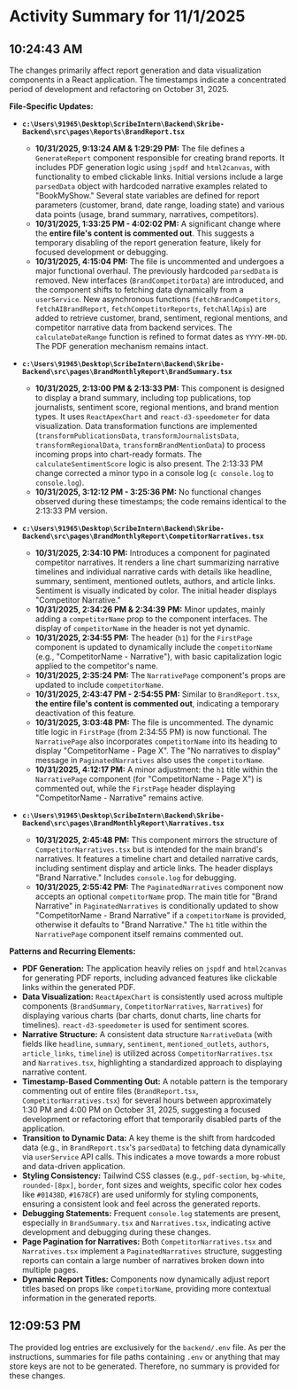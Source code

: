 # Activity Summary for 11/1/2025

## 10:24:43 AM
The changes primarily affect report generation and data visualization components in a React application. The timestamps indicate a concentrated period of development and refactoring on October 31, 2025.

**File-Specific Updates:**

*   **`c:\Users\91965\Desktop\ScribeIntern\Backend\Skribe-Backend\src\pages\Reports\BrandReport.tsx`**
    *   **10/31/2025, 9:13:24 AM & 1:29:29 PM:** The file defines a `GenerateReport` component responsible for creating brand reports. It includes PDF generation logic using `jspdf` and `html2canvas`, with functionality to embed clickable links. Initial versions include a large `parsedData` object with hardcoded narrative examples related to "BookMyShow." Several state variables are defined for report parameters (customer, brand, date range, loading state) and various data points (usage, brand summary, narratives, competitors).
    *   **10/31/2025, 1:33:25 PM - 4:02:02 PM:** A significant change where the **entire file's content is commented out**. This suggests a temporary disabling of the report generation feature, likely for focused development or debugging.
    *   **10/31/2025, 4:15:04 PM:** The file is uncommented and undergoes a major functional overhaul. The previously hardcoded `parsedData` is removed. New interfaces (`BrandCompetitorData`) are introduced, and the component shifts to fetching data dynamically from a `userService`. New asynchronous functions (`fetchBrandCompetitors`, `fetchAIBrandReport`, `fetchCompetitorReports`, `fetchAllApis`) are added to retrieve customer, brand, sentiment, regional mentions, and competitor narrative data from backend services. The `calculateDateRange` function is refined to format dates as `YYYY-MM-DD`. The PDF generation mechanism remains intact.

*   **`c:\Users\91965\Desktop\ScribeIntern\Backend\Skribe-Backend\src\pages\BrandMonthlyReport\BrandSummary.tsx`**
    *   **10/31/2025, 2:13:00 PM & 2:13:33 PM:** This component is designed to display a brand summary, including top publications, top journalists, sentiment score, regional mentions, and brand mention types. It uses `ReactApexChart` and `react-d3-speedometer` for data visualization. Data transformation functions are implemented (`transformPublicationsData`, `transformJournalistsData`, `transformRegionalData`, `transformBrandMentionData`) to process incoming props into chart-ready formats. The `calculateSentimentScore` logic is also present. The 2:13:33 PM change corrected a minor typo in a console log (`c console.log` to `console.log`).
    *   **10/31/2025, 3:12:12 PM - 3:25:36 PM:** No functional changes observed during these timestamps; the code remains identical to the 2:13:33 PM version.

*   **`c:\Users\91965\Desktop\ScribeIntern\Backend\Skribe-Backend\src\pages\BrandMonthlyReport\CompetitorNarratives.tsx`**
    *   **10/31/2025, 2:34:10 PM:** Introduces a component for paginated competitor narratives. It renders a line chart summarizing narrative timelines and individual narrative cards with details like headline, summary, sentiment, mentioned outlets, authors, and article links. Sentiment is visually indicated by color. The initial header displays "Competitor Narrative."
    *   **10/31/2025, 2:34:26 PM & 2:34:39 PM:** Minor updates, mainly adding a `competitorName` prop to the component interfaces. The display of `competitorName` in the header is not yet dynamic.
    *   **10/31/2025, 2:34:55 PM:** The header (`h1`) for the `FirstPage` component is updated to dynamically include the `competitorName` (e.g., "CompetitorName - Narrative"), with basic capitalization logic applied to the competitor's name.
    *   **10/31/2025, 2:35:24 PM:** The `NarrativePage` component's props are updated to include `competitorName`.
    *   **10/31/2025, 2:43:47 PM - 2:54:55 PM:** Similar to `BrandReport.tsx`, **the entire file's content is commented out**, indicating a temporary deactivation of this feature.
    *   **10/31/2025, 3:03:48 PM:** The file is uncommented. The dynamic title logic in `FirstPage` (from 2:34:55 PM) is now functional. The `NarrativePage` also incorporates `competitorName` into its heading to display "CompetitorName - Page X". The "No narratives to display" message in `PaginatedNarratives` also uses the `competitorName`.
    *   **10/31/2025, 4:12:17 PM:** A minor adjustment: the `h1` title within the `NarrativePage` component (for "CompetitorName - Page X") is commented out, while the `FirstPage` header displaying "CompetitorName - Narrative" remains active.

*   **`c:\Users\91965\Desktop\ScribeIntern\Backend\Skribe-Backend\src\pages\BrandMonthlyReport\Narratives.tsx`**
    *   **10/31/2025, 2:45:48 PM:** This component mirrors the structure of `CompetitorNarratives.tsx` but is intended for the main brand's narratives. It features a timeline chart and detailed narrative cards, including sentiment display and article links. The header displays "Brand Narrative." Includes `console.log` for debugging.
    *   **10/31/2025, 2:55:42 PM:** The `PaginatedNarratives` component now accepts an optional `competitorName` prop. The main title for "Brand Narrative" in `PaginatedNarratives` is conditionally updated to show "CompetitorName - Brand Narrative" if a `competitorName` is provided, otherwise it defaults to "Brand Narrative." The `h1` title within the `NarrativePage` component itself remains commented out.

**Patterns and Recurring Elements:**

*   **PDF Generation:** The application heavily relies on `jspdf` and `html2canvas` for generating PDF reports, including advanced features like clickable links within the generated PDF.
*   **Data Visualization:** `ReactApexChart` is consistently used across multiple components (`BrandSummary`, `CompetitorNarratives`, `Narratives`) for displaying various charts (bar charts, donut charts, line charts for timelines). `react-d3-speedometer` is used for sentiment scores.
*   **Narrative Structure:** A consistent data structure `NarrativeData` (with fields like `headline`, `summary`, `sentiment`, `mentioned_outlets`, `authors`, `article_links`, `timeline`) is utilized across `CompetitorNarratives.tsx` and `Narratives.tsx`, highlighting a standardized approach to displaying narrative content.
*   **Timestamp-Based Commenting Out:** A notable pattern is the temporary commenting out of entire files (`BrandReport.tsx`, `CompetitorNarratives.tsx`) for several hours between approximately 1:30 PM and 4:00 PM on October 31, 2025, suggesting a focused development or refactoring effort that temporarily disabled parts of the application.
*   **Transition to Dynamic Data:** A key theme is the shift from hardcoded data (e.g., in `BrandReport.tsx`'s `parsedData`) to fetching data dynamically via `userService` API calls. This indicates a move towards a more robust and data-driven application.
*   **Styling Consistency:** Tailwind CSS classes (e.g., `pdf-section`, `bg-white`, `rounded-[8px]`, `border`, font sizes and weights, specific color hex codes like `#01438D`, `#1678CF`) are used uniformly for styling components, ensuring a consistent look and feel across the generated reports.
*   **Debugging Statements:** Frequent `console.log` statements are present, especially in `BrandSummary.tsx` and `Narratives.tsx`, indicating active development and debugging during these changes.
*   **Page Pagination for Narratives:** Both `CompetitorNarratives.tsx` and `Narratives.tsx` implement a `PaginatedNarratives` structure, suggesting reports can contain a large number of narratives broken down into multiple pages.
*   **Dynamic Report Titles:** Components now dynamically adjust report titles based on props like `competitorName`, providing more contextual information in the generated reports.

## 12:09:53 PM
The provided log entries are exclusively for the `backend/.env` file. As per the instructions, summaries for file paths containing `.env` or anything that may store keys are not to be generated. Therefore, no summary is provided for these changes.